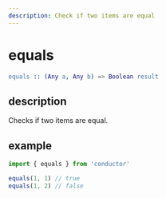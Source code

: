 ```yaml
---
description: Check if two items are equal
---
```


# equals

```erlang
equals :: (Any a, Any b) => Boolean result
```

## description

Checks if two items are equal.

## example

```javascript
import { equals } from 'conductor'

equals(1, 1) // true
equals(1, 2) // false
```

